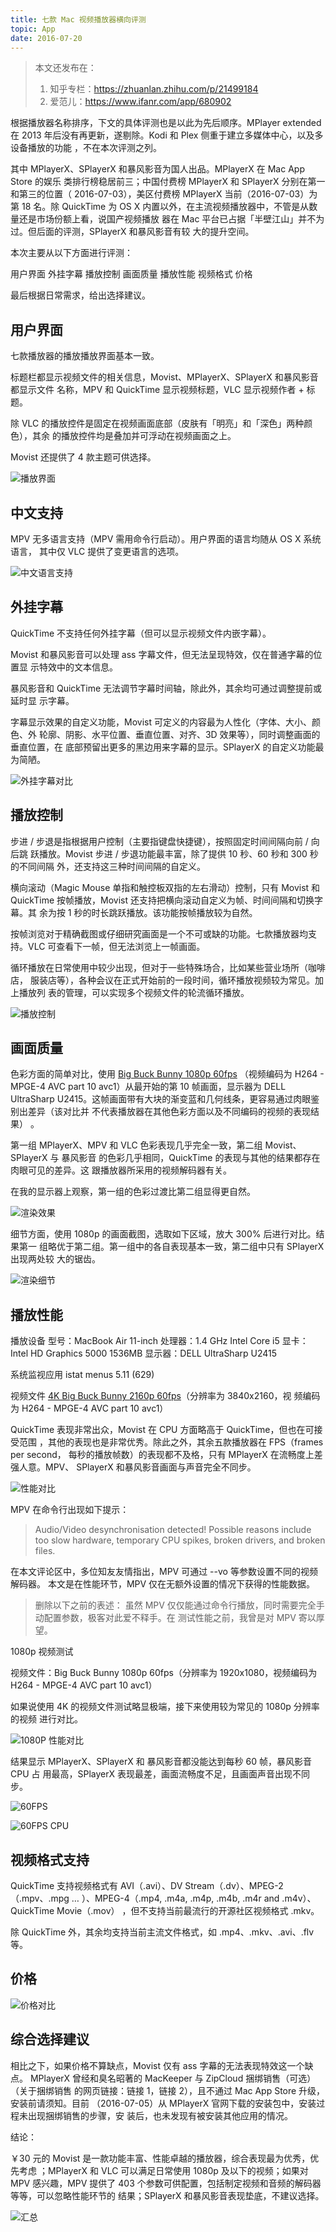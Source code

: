 ```yaml
---
title: 七款 Mac 视频播放器横向评测
topic: App
date: 2016-07-20
---
```

> 本文还发布在：
  >
  > 1. 知乎专栏：https://zhuanlan.zhihu.com/p/21499184
  > 2. 爱范儿：https://www.ifanr.com/app/680902

  根据播放器名称排序，下文的具体评测也是以此为先后顺序。MPlayer extended 在 2013
  年后没有再更新，遂剔除。Kodi 和 Plex 侧重于建立多媒体中心，以及多设备播放的功能
  ，不在本次评测之列。

  其中 MPlayerX、SPlayerX 和暴风影音为国人出品。MPlayerX 在 Mac App Store 的娱乐
  类排行榜稳居前三；中国付费榜 MPlayerX 和 SPlayerX 分别在第一和第三的位置（
  2016-07-03），美区付费榜 MPlayerX 当前（2016-07-03）为第 18 名。除 QuickTime 为
  OS X 内置以外，在主流视频播放器中，不管是从数量还是市场份额上看，说国产视频播放
  器在 Mac 平台已占据「半壁江山」并不为过。但后面的评测，SPlayerX 和暴风影音有较
  大的提升空间。

  本次主要从以下方面进行评测：

  用户界面
  外挂字幕
  播放控制
  画面质量
  播放性能
  视频格式
  价格

  最后根据日常需求，给出选择建议。

## 用户界面

  七款播放器的播放播放界面基本一致。

  标题栏都显示视频文件的相关信息，Movist、MPlayerX、SPlayerX 和暴风影音都显示文件
  名称，MPV 和 QuickTime 显示视频标题，VLC 显示视频作者 + 标题。

  除 VLC 的播放控件是固定在视频画面底部（皮肤有「明亮」和「深色」两种颜色），其余
  的播放控件均是叠加并可浮动在视频画面之上。

  Movist 还提供了 4 款主题可供选择。

  ![播放界面](./players-ui.png)

## 中文支持

  MPV 无多语言支持（MPV 需用命令行启动）。用户界面的语言均随从 OS X 系统语言，
  其中仅 VLC 提供了变更语言的选项。

  ![中文语言支持](./i18n.png)

## 外挂字幕

  QuickTime 不支持任何外挂字幕（但可以显示视频文件内嵌字幕）。

  Movist 和暴风影音可以处理 ass 字幕文件，但无法呈现特效，仅在普通字幕的位置显
  示特效中的文本信息。

  暴风影音和 QuickTime 无法调节字幕时间轴，除此外，其余均可通过调整提前或延时显
  示字幕。

  字幕显示效果的自定义功能，Movist 可定义的内容最为人性化（字体、大小、颜色、外
  轮廓、阴影、水平位置、垂直位置、对齐、3D 效果等），同时调整画面的垂直位置，在
  底部预留出更多的黑边用来字幕的显示。SPlayerX 的自定义功能最为简陋。

  ![外挂字幕对比](./subtitle.png)

## 播放控制

  步进 / 步退是指根据用户控制（主要指键盘快捷键），按照固定时间间隔向前 / 向后跳
  跃播放。Movist 步进 / 步退功能最丰富，除了提供 10 秒、60 秒和 300 秒的不同间隔
  外，还支持这三种时间间隔的自定义。

  横向滚动（Magic Mouse 单指和触控板双指的左右滑动）控制，只有 Movist 和
  QuickTime 按帧播放，Movist 还支持把横向滚动自定义为帧、时间间隔和切换字幕。其
  余为按 1 秒的时长跳跃播放。该功能按帧播放较为自然。

  按帧浏览对于精确截图或仔细研究画面是一个不可或缺的功能。七款播放器均支持。VLC
  可查看下一帧，但无法浏览上一帧画面。

  循环播放在日常使用中较少出现，但对于一些特殊场合，比如某些营业场所（咖啡店，
  服装店等），各种会议在正式开始前的一段时间，循环播放视频较为常见。加上播放列
  表的管理，可以实现多个视频文件的轮流循环播放。

  ![播放控制](./controls.png)

## 画面质量

  色彩方面的简单对比，使用 [Big Buck Bunny 1080p
  60fps](http://bbb3d.renderfarming.net/download.html) （视频编码为 H264 -
  MPGE-4 AVC part 10 avc1）从最开始的第 10 帧画面，显示器为 DELL UltraSharp
  U2415。这帧画面带有大块的渐变蓝和几何线条，更容易通过肉眼鉴别出差异（该对比并
  不代表播放器在其他色彩方面以及不同编码的视频的表现结果） 。

  第一组 MPlayerX、MPV 和 VLC 色彩表现几乎完全一致，第二组 Movist、SPlayerX 与
  暴风影音 的色彩几乎相同，QuickTime 的表现与其他的结果都存在肉眼可见的差异。这
  跟播放器所采用的视频解码器有关。

  在我的显示器上观察，第一组的色彩过渡比第二组显得更自然。

  ![渲染效果](./render.gif)

  细节方面，使用 1080p 的画面截图，选取如下区域，放大 300% 后进行对比。结果第一
  组略优于第二组。第一组中的各自表现基本一致，第二组中只有 SPlayerX 出现两处较
  大的锯齿。

  ![渲染细节](./render-detail.gif)

## 播放性能

  播放设备
  型号：MacBook Air 11-inch
  处理器：1.4 GHz Intel Core i5
  显卡：Intel HD Graphics 5000 1536MB
  显示器：DELL UltraSharp U2415

  系统监视应用
  istat menus 5.11 (629)

  视频文件 [4K Big Buck Bunny 2160p
  60fps](http://bbb3d.renderfarming.net/download.html)（分辨率为 3840x2160，视
  频编码为 H264 - MPGE-4 AVC part 10 avc1）

  QuickTime 表现非常出众，Movist 在 CPU 方面略高于 QuickTime，但也在可接受范围
  ，其他的表现也是非常优秀。除此之外，其余五款播放器在 FPS（frames per second，
  每秒的播放帧数）的表现都不及格，只有 MPlayerX 在流畅度上差强人意。MPV、
  SPlayerX 和暴风影音画面与声音完全不同步。

  ![性能对比](./performance.png)

  MPV 在命令行出现如下提示：

  > Audio/Video desynchronisation detected! Possible reasons include too slow
  > hardware, temporary CPU spikes, broken drivers, and broken files.

  在本文评论区中，多位知友友情指出，MPV 可通过 --vo 等参数设置不同的视频解码器。
  本文是在性能环节，MPV 仅在无额外设置的情况下获得的性能数据。


  > 删除以下之前的表述：
  > 虽然 MPV 仅仅能通过命令行播放，同时需要完全手动配置参数，极客对此爱不释手。在
  > 测试性能之前，我曾是对 MPV 寄以厚望。

  1080p 视频测试

  视频文件：Big Buck Bunny 1080p 60fps（分辨率为 1920x1080，视频编码为 H264 -
  MPGE-4 AVC part 10 avc1）

  如果说使用 4K 的视频文件测试略显极端，接下来使用较为常见的 1080p 分辨率的视频
  进行对比。

  ![1080P 性能对比](./performance-1080p.png)

  结果显示 MPlayerX、SPlayerX 和 暴风影音都没能达到每秒 60 帧，暴风影音 CPU 占
  用最高，SPlayerX 表现最差，画面流畅度不足，且画面声音出现不同步。

  ![60FPS](./fps.png)

  ![60FPS CPU](./fps-cpu.png)

## 视频格式支持

  QuickTime 支持视频格式有 AVI（.avi）、DV Stream（.dv）、MPEG-2（.mpv、.mpg …
  ）、MPEG-4（.mp4, .m4a, .m4p, .m4b, .m4r and .m4v）、QuickTime Movie（.mov）
  ，但不支持当前最流行的开源社区视频格式 .mkv。

  除 QuickTime 外，其余均支持当前主流文件格式，如 .mp4、.mkv、.avi、.flv 等。

## 价格

  ![价格对比](./prices.png)


## 综合选择建议

  相比之下，如果价格不算缺点，Movist 仅有 ass 字幕的无法表现特效这一个缺点。
  MPlayerX 曾经和臭名昭著的 MacKeeper 与 ZipCloud 捆绑销售（可选）（关于捆绑销售
  的网页链接：链接 1，链接 2），且不通过 Mac App Store 升级，安装前请须知。目前
  （2016-07-05）从 MPlayerX 官网下载的安装包中，安装过程未出现捆绑销售的步骤，安
  装后，也未发现有被安装其他应用的情况。

  结论：

  ￥30 元的 Movist 是一款功能丰富、性能卓越的播放器，综合表现最为优秀，优先考虑
  ；MPlayerX 和 VLC 可以满足日常使用 1080p 及以下的视频；如果对 MPV 感兴趣，MPV
  提供了 403 个参数可供配置，包括制定视频和音频的解码器等等，可以忽略性能环节的
  结果；SPlayerX 和暴风影音表现垫底，不建议选择。


  ![汇总](./summary.png)

